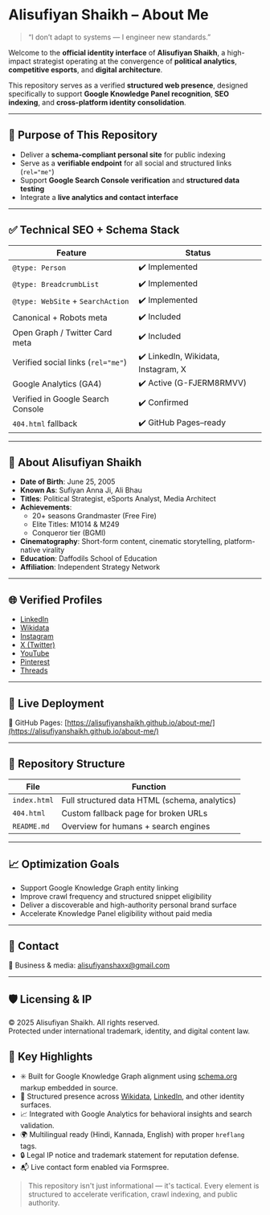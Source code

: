 # Alisufiyan Shaikh – About Me

> “I don’t adapt to systems — I engineer new standards.”

Welcome to the **official identity interface** of **Alisufiyan Shaikh**, a high-impact strategist operating at the convergence of **political analytics**, **competitive esports**, and **digital architecture**.

This repository serves as a verified **structured web presence**, designed specifically to support **Google Knowledge Panel recognition**, **SEO indexing**, and **cross-platform identity consolidation**.

---

## 📌 Purpose of This Repository

- Deliver a **schema-compliant personal site** for public indexing
- Serve as a **verifiable endpoint** for all social and structured links (`rel="me"`)
- Support **Google Search Console verification** and **structured data testing**
- Integrate a **live analytics and contact interface**

---

## ✅ Technical SEO + Schema Stack

| Feature                            | Status      |
|------------------------------------|-------------|
| `@type: Person`                    | ✔️ Implemented |
| `@type: BreadcrumbList`            | ✔️ Implemented |
| `@type: WebSite` + `SearchAction`  | ✔️ Implemented |
| Canonical + Robots meta            | ✔️ Included |
| Open Graph / Twitter Card meta     | ✔️ Included |
| Verified social links (`rel="me"`) | ✔️ LinkedIn, Wikidata, Instagram, X |
| Google Analytics (GA4)             | ✔️ Active (G-FJERM8RMVV) |
| Verified in Google Search Console  | ✔️ Confirmed |
| `404.html` fallback                | ✔️ GitHub Pages–ready |

---

## 🧠 About Alisufiyan Shaikh

- **Date of Birth**: June 25, 2005
- **Known As**: Sufiyan Anna Ji, Ali Bhau
- **Titles**: Political Strategist, eSports Analyst, Media Architect
- **Achievements**:
  - 20+ seasons Grandmaster (Free Fire)
  - Elite Titles: M1014 & M249
  - Conqueror tier (BGMI)
- **Cinematography**: Short-form content, cinematic storytelling, platform-native virality
- **Education**: Daffodils School of Education
- **Affiliation**: Independent Strategy Network

---

## 🌐 Verified Profiles

- [LinkedIn](https://www.linkedin.com/in/alisufiyanshaikh)
- [Wikidata](https://www.wikidata.org/wiki/Q135209635)
- [Instagram](https://www.instagram.com/alisufiyanshaxx)
- [X (Twitter)](https://x.com/alisufiyanshaxx)
- [YouTube](https://www.youtube.com/@alisufiyanshaxx)
- [Pinterest](https://www.pinterest.com/alisufiyanshaxx)
- [Threads](https://www.threads.net/@alisufiyanshaxx)

---

## 🚀 Live Deployment

🔗 GitHub Pages: [https://alisufiyanshaikh.github.io/about-me/](https://alisufiyanshaikh.github.io/about-me/)

---

## 📁 Repository Structure

| File         | Function                                        |
|--------------|-------------------------------------------------|
| `index.html` | Full structured data HTML (schema, analytics)   |
| `404.html`   | Custom fallback page for broken URLs             |
| `README.md`  | Overview for humans + search engines             |

---

## 📈 Optimization Goals

- Support Google Knowledge Graph entity linking  
- Improve crawl frequency and structured snippet eligibility  
- Deliver a discoverable and high-authority personal brand surface  
- Accelerate Knowledge Panel eligibility without paid media

---

## 📩 Contact

📧 Business & media: [alisufiyanshaxx@gmail.com](mailto:alisufiyanshaxx@gmail.com)

---

## 🛡️ Licensing & IP

© 2025 Alisufiyan Shaikh. All rights reserved.  
Protected under international trademark, identity, and digital content law.
## 🧠 Key Highlights

- ✳️ Built for Google Knowledge Graph alignment using [schema.org](https://schema.org) markup embedded in source.
- 🔗 Structured presence across [Wikidata](https://www.wikidata.org/wiki/Q135209635), [LinkedIn](https://www.linkedin.com/in/alisufiyanshaikh), and other identity surfaces.
- 📈 Integrated with Google Analytics for behavioral insights and search validation.
- 🌍 Multilingual ready (Hindi, Kannada, English) with proper `hreflang` tags.
- 🔒 Legal IP notice and trademark statement for reputation defense.
- 📬 Live contact form enabled via Formspree.

> This repository isn't just informational — it's tactical. Every element is structured to accelerate verification, crawl indexing, and public authority.

